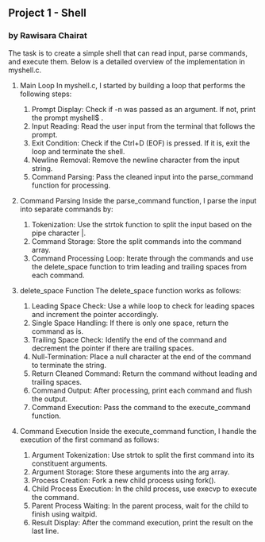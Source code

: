 ## Project 1 - Shell
### by Rawisara Chairat


The task is to create a simple shell that can read input, parse commands, and execute them. Below is a detailed overview of the implementation in myshell.c.

1. Main Loop
In myshell.c, I started by building a loop that performs the following steps:
    1. Prompt Display: Check if -n was passed as an argument. If not, print the prompt myshell$ .
    2. Input Reading: Read the user input from the terminal that follows the prompt.
    3. Exit Condition: Check if the Ctrl+D (EOF) is pressed. If it is, exit the loop and terminate the shell.
    4. Newline Removal: Remove the newline character from the input string.
    5. Command Parsing: Pass the cleaned input into the parse_command function for processing.

2. Command Parsing
Inside the parse_command function, I parse the input into separate commands by:
    1. Tokenization: Use the strtok function to split the input based on the pipe character |.
    2. Command Storage: Store the split commands into the command array.
    3. Command Processing Loop:
    Iterate through the commands and use the delete_space function to trim leading and trailing spaces from each command.

3. delete_space Function
The delete_space function works as follows:
    1. Leading Space Check: Use a while loop to check for leading spaces and increment the pointer accordingly.
    2. Single Space Handling: If there is only one space, return the command as is.
    3. Trailing Space Check: Identify the end of the command and decrement the pointer if there are trailing spaces.
    4. Null-Termination: Place a null character at the end of the command to terminate the string.
    5. Return Cleaned Command: Return the command without leading and trailing spaces.
    6. Command Output: After processing, print each command and flush the output.
    7. Command Execution: Pass the command to the execute_command function.

4. Command Execution
Inside the execute_command function, I handle the execution of the first command as follows:
    1. Argument Tokenization: Use strtok to split the first command into its constituent arguments.
    2. Argument Storage: Store these arguments into the arg array.
    3. Process Creation: Fork a new child process using fork().
    4. Child Process Execution: In the child process, use execvp to execute the command.
    5. Parent Process Waiting: In the parent process, wait for the child to finish using waitpid.
    6. Result Display: After the command execution, print the result on the last line.
